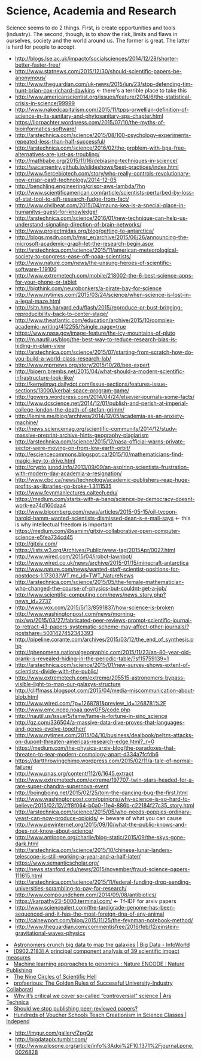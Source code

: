 # Science, Academia and Research


Science seems to do 2 things. First, is create opportunities and tools (industry). The second, though, is to show the risk, limits and flaws in ourselves, society and the world around us. The former is great. The latter is hard for people to accept.

* http://blogs.lse.ac.uk/impactofsocialsciences/2014/12/28/shorter-better-faster-free/
* http://www.statnews.com/2015/12/30/should-scientific-papers-be-anonymous/
* http://www.theguardian.com/uk-news/2015/jun/23/stop-defending-tim-hunt-brian-cox-richard-dawkins <- there's a terrible place to take this
* http://www.americanscientist.org/issues/feature/2014/6/the-statistical-crisis-in-science/99999
* http://www.nakedcapitalism.com/2015/11/tpps-orwellian-definition-of-science-in-its-sanitary-and-phytosanitary-sps-chapter.html
* https://liorpachter.wordpress.com/2015/07/10/the-myths-of-bioinformatics-software/
* http://arstechnica.com/science/2015/08/100-psychology-experiments-repeated-less-than-half-successful/
* http://arstechnica.com/science/2016/02/the-problem-with-bpa-free-alternatives-are-just-as-troubling/
* http://mathbabe.org/2015/11/16/debiasing-techniques-in-science/
* http://swcarpentry.github.io/slideshows/best-practices/index.html
* http://www.fiercebiotech.com/story/who-really-controls-revolutionary-new-crispr-cas9-technology/2014-12-05
* http://benchling.engineering/crispr-aws-lambda/?hn
* http://www.scientificamerican.com/article/scientists-perturbed-by-loss-of-stat-tool-to-sift-research-fudge-from-fact/
* http://www.civilbeat.com/2015/04/mauna-kea-is-a-special-place-in-humanitys-quest-for-knowledge/
* http://arstechnica.com/science/2016/01/new-technique-can-help-us-understand-signaling-direction-of-brain-networks/
* http://www.projectmidas.org/blog/getting-to-antarctica/
* http://blogs.msdn.com/b/msr_er/archive/2015/06/26/announcing-the-microsoft-academic-graph-let-the-research-begin.aspx
* http://arstechnica.com/science/2015/11/american-meteorological-society-to-congress-ease-off-noaa-scientists/
* http://www.nature.com/news/the-unsung-heroes-of-scientific-software-1.19100
* http://www.extremetech.com/mobile/218002-the-6-best-science-apps-for-your-phone-or-tablet
* http://bigthink.com/neurobonkers/a-pirate-bay-for-science
* http://www.nytimes.com/2015/03/24/science/when-science-is-lost-in-a-legal-maze.html
* http://sitn.hms.harvard.edu/flash/2015/reproduce-or-bust-bringing-reproducibility-back-to-center-stage/
* http://www.theatlantic.com/education/archive/2015/10/complex-academic-writing/412255/?single_page=true
* https://www.nasa.gov/image-feature/the-icy-mountains-of-pluto
* http://m.nautil.us/blog/the-best-way-to-reduce-research-bias-is-hiding-in-plain-view
* http://arstechnica.com/science/2015/07/starting-from-scratch-how-do-you-build-a-world-class-research-lab/
* http://www.mprnews.org/story/2015/10/28/bee-expert
* http://bjoern.brembs.net/2015/04/what-should-a-modern-scientific-infrastructure-look-like/
* http://kernelmag.dailydot.com/issue-sections/features-issue-sections/13000/kerbal-space-program-game/
* http://gowers.wordpress.com/2014/04/24/elsevier-journals-some-facts/
* http://www.dcscience.net/2014/12/01/publish-and-perish-at-imperial-college-london-the-death-of-stefan-grimm/
* http://lemire.me/blog/archives/2014/12/05/academia-as-an-anxiety-machine/
* http://news.sciencemag.org/scientific-community/2014/12/study-massive-preprint-archive-hints-geography-plagiarism
* http://arstechnica.com/science/2015/12/nasa-official-warns-private-sector-were-moving-on-from-low-earth-orbit/
* http://esciencecommons.blogspot.ca/2015/10/mathematicians-find-magic-key-to-drive.html
* http://crypto.junod.info/2013/09/09/an-aspiring-scientists-frustration-with-modern-day-academia-a-resignation/
* http://www.cbc.ca/news/technology/academic-publishers-reap-huge-profits-as-libraries-go-broke-1.3111535
* http://www.feynmanlectures.caltech.edu/
* https://medium.com/starts-with-a-bang/science-by-democracy-doesnt-work-ea74d160daa4
* http://www.bloomberg.com/news/articles/2015-05-15/oil-tycoon-harold-hamm-wanted-scientists-dismissed-dean-s-e-mail-says <- this is why intellectual freedom is important
* https://medium.com/@samim/gitxiv-collaborative-open-computer-science-e5fea734cd45
* http://gitxiv.com/
* https://lists.w3.org/Archives/Public/www-tag/2015Apr/0027.html
* http://www.wired.com/2015/04/irobot-lawnbot/
* http://www.wired.co.uk/news/archive/2015-01/15/minecraft-antarctica
* http://www.nature.com/news/wanted-staff-scientist-positions-for-postdocs-1.17303?WT.mc_id=TWT_NatureNews
* http://arstechnica.com/science/2015/05/the-female-mathematician-who-changed-the-course-of-physics-but-couldnt-get-a-job/
* http://www.scientific-computing.com/news/news_story.php?news_id=2737
* http://www.vox.com/2015/5/13/8591837/how-science-is-broken
* http://www.washingtonpost.com/news/morning-mix/wp/2015/03/27/fabricated-peer-reviews-prompt-scientific-journal-to-retract-43-papers-systematic-scheme-may-affect-other-journals/?postshare=5031427452343393
* http://pipeline.corante.com/archives/2015/03/12/the_end_of_synthesis.php
* http://phenomena.nationalgeographic.com/2015/11/23/an-80-year-old-prank-is-revealed-hiding-in-the-periodic-table/?sf15759139=1
* http://arstechnica.com/science/2015/01/new-survey-shows-extent-of-scientists-divide-with-the-public/
* http://www.extremetech.com/extreme/205515-astronomers-bypass-visible-light-to-map-our-galaxys-structure
* http://cliffmass.blogspot.com/2015/04/media-miscommunication-about-blob.html
* http://www.wired.com/?p=1268781&preview_id=1268781%2F
* http://www.emc.ncep.noaa.gov/GFS/code.php
* http://nautil.us/issue/5/fame/fame-is-fortune-in-sino_science
* http://qz.com/336504/a-massive-data-dive-proves-that-languages-and-genes-evolve-together/
* http://www.nytimes.com/2015/04/10/business/dealbook/peltzs-attacks-on-dupont-threaten-americas-research-edge.html?_r=0
* https://medium.com/the-physics-arxiv-blog/the-paradoxes-that-threaten-to-tear-modern-cosmology-apart-d334a7fcfdb6
* https://dartthrowingchimp.wordpress.com/2015/02/11/a-tale-of-normal-failure/
* http://www.pnas.org/content/112/6/1645.extract
* http://www.extremetech.com/extreme/197707-twin-stars-headed-for-a-rare-super-chandra-supernova-event
* http://boingboing.net/2015/02/25/tom-the-dancing-bug-the-first.html
* http://www.washingtonpost.com/opinions/why-science-is-so-hard-to-believe/2015/02/12/2ff8f064-b0a0-11e4-886b-c22184f27c35_story.html
* http://arstechnica.com/science/2015/05/who-needs-poppies-ordinary-yeast-can-now-produce-opioids/ <- beware of what you can cause
* http://www.pewinternet.org/2015/09/10/what-the-public-knows-and-does-not-know-about-science/
* http://www.antipope.org/charlie/blog-static/2015/09/the-skys-gone-dark.html
* http://arstechnica.com/science/2015/10/chinese-lunar-landers-telescope-is-still-working-a-year-and-a-half-later/
* https://www.semanticscholar.org/
* http://news.stanford.edu/news/2015/november/fraud-science-papers-111615.html
* http://arstechnica.com/science/2015/11/federal-funding-drop-sending-universities-scrambling-to-pay-for-research/
* http://www.compoundchem.com/2014/09/08/antibiotics/
* https://karpathy23-5000.terminal.com/ <- Tf-IDF for arxiv papers
* http://www.sciencealert.com/the-tardigrade-genome-has-been-sequenced-and-it-has-the-most-foreign-dna-of-any-animal
* http://calnewport.com/blog/2015/11/25/the-feynman-notebook-method/
* http://www.theguardian.com/commentisfree/2016/feb/12/einstein-gravitational-waves-physics


<li><a href="http://www.infoworld.com/d/big-data/astronomers-crunch-big-data-map-the-galaxies-209573" time_added="1357233706" tags="big data,cloud,data science,ml">Astronomers crunch big data to map the galaxies | Big Data - InfoWorld</a></li>
<li><a href="http://xxx.lanl.gov/abs/0902.2183" time_added="1356709084" tags="academia,ml">[0902.2183] A principal component analysis of 39 scientific impact measures</a></li>
<li><a href="http://www.nature.com/encode/threads/machine-learning-approaches-to-genomics" time_added="1352524652" tags="data science,ml,viz">Machine learning approaches to genomics : Nature ENCODE : Nature Publishing</a></li>
<li><a href="http://pps.sagepub.com/content/7/6/643.full" time_added="1352495538" tags="hn">The Nine Circles of Scientific Hell</a></li>
<li><a href="http://blog.prof.so/2013/01/collaboration.html" time_added="1358631000" tags="academia">profserious: The Golden Rules of Successful University-Industry Collaborati</a></li>
<li><a href="http://arstechnica.com/staff/2012/12/why-its-critical-we-cover-so-called-controversial-science/" time_added="1356115487" tags="hn">Why it’s critical we cover so-called “controversial” science | Ars Technica</a></li>
<li><a href="http://simplystatistics.org/post/32871552079/should-we-stop-publishing-peer-reviewed-papers" time_added="1349360771" tags="hn">Should we stop publishing peer-reviewed papers?</a></li>
<li><a href="http://www.pbs.org/independentlens/blog/hundreds-of-voucher-schools-teach-creationism-in-science-classes#.UQgtdBOJC10.reddit" time_added="1359591959" tags="academia">Hundreds of Voucher Schools Teach Creationism in Science Classes | Independ</a></li>


* http://imgur.com/gallery/ZpgQz
* http://bigdatapix.tumblr.com/
* http://www.plosone.org/article/info%3Adoi%2F10.1371%2Fjournal.pone.0026828